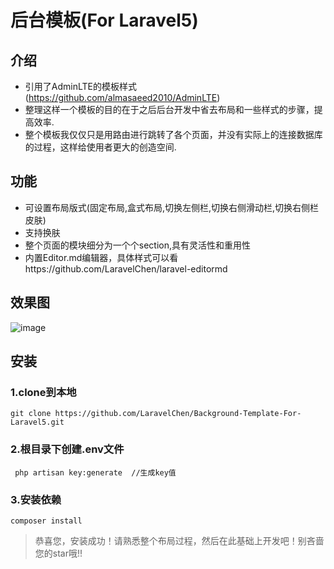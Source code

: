 # 后台模板(For Laravel5)

##  介绍
- 引用了AdminLTE的模板样式(https://github.com/almasaeed2010/AdminLTE)
- 整理这样一个模板的目的在于之后后台开发中省去布局和一些样式的步骤，提高效率.
- 整个模板我仅仅只是用路由进行跳转了各个页面，并没有实际上的连接数据库的过程，这样给使用者更大的创造空间.

## 功能
- 可设置布局版式(固定布局,盒式布局,切换左侧栏,切换右侧滑动栏,切换右侧栏皮肤)
- 支持换肤
- 整个页面的模块细分为一个个section,具有灵活性和重用性
- 内置Editor.md编辑器，具体样式可以看https://github.com/LaravelChen/laravel-editormd

## 效果图
![image](https://github.com/LaravelChen/Background-Template-For-Laravel5/raw/master/public/images/adminimg.png)

## 安装
### 1.clone到本地
```
git clone https://github.com/LaravelChen/Background-Template-For-Laravel5.git
```
### 2.根目录下创建.env文件
```
 php artisan key:generate  //生成key值
```

### 3.安装依赖
```
composer install
```
> 恭喜您，安装成功！请熟悉整个布局过程，然后在此基础上开发吧！别吝啬您的star哦!!
